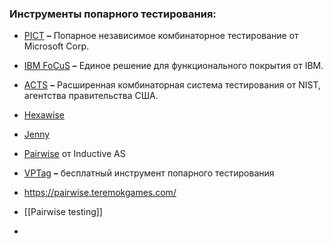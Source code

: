 
### Инструменты попарного тестирования:

-   [PICT](https://github.com/microsoft/pict) **–** Попарное независимое комбинаторное тестирование от Microsoft Corp.
    
-   [IBM FoCuS](http://researcher.ibm.com/project/1871) **–** Единое решение для функционального покрытия от IBM.
    
-   [ACTS](http://csrc.nist.gov/acts) **–** Расширенная комбинаторная система тестирования от NIST, агентства правительства США.
    
-   [Hexawise](https://hexawise.com/)
    
-   [Jenny](http://burtleburtle.net/bob/math/jenny.html)
    
-   [Pairwise](https://inductive.no/pairwiser/) от Inductive AS
    
-   [VPTag](https://sourceforge.net/projects/vptag/) **–** бесплатный инструмент попарного тестирования
- https://pairwise.teremokgames.com/
- [[Pairwise testing]]
- 